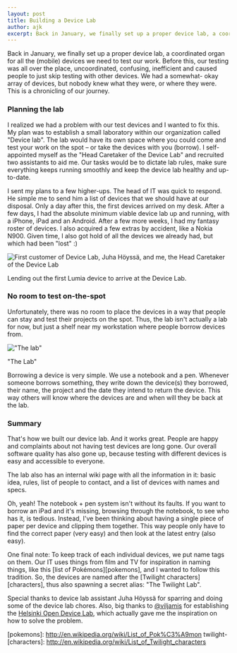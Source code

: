 ```yaml
---
layout: post
title: Building a Device Lab
author: ajk
excerpt: Back in January, we finally set up a proper device lab, a coordinated organ for all the (mobile) devices we need to test our work. Before this, our testing was all over the place, uncoordinated, confusing, inefficient and caused people to just skip testing with other devices. We had a somewhat-okay array of devices, but nobody knew what they were, or where they were. This is a chronicling of our journey to fix this problem.
---
```


Back in January, we finally set up a proper device lab, a coordinated organ for all the (mobile) devices we need to test our work. Before this, our testing was all over the place, uncoordinated, confusing, inefficient and caused people to just skip testing with other devices. We had a somewhat- okay array of devices, but nobody knew what they were, or where they were. This is a chronicling of our journey.

### Planning the lab

I realized we had a problem with our test devices and I wanted to fix this. My
plan was to establish a small laboratory within our organization called "Device
lab". The lab would have its own space where you could come and test your work
on the spot &ndash; or take the devices with you (borrow). I self-appointed
myself as the "Head Caretaker of the Device Lab" and recruited two assistants to
aid me. Our tasks would be to dictate lab rules, make sure everything keeps
running smoothly and keep the device lab healthy and up-to-date.

I sent my plans to a few higher-ups. The head of IT was quick to respond. He
simple me to send him a list of devices that we should have at our disposal.
Only a day after this, the first devices arrived on my desk. After a few days, I
had the absolute minimum viable device lab up and running, with a iPhone, iPad
and an Android. After a few more weeks, I had my fantasy roster of devices. I
also acquired a few extras by accident, like a Nokia N900. Given time, I also
got hold of all the devices we already had, but which had been "lost" :)

![First customer of Device Lab, Juha Höyssä, and me, the Head Caretaker of the
Device Lab](/img/device-lab/first-device-lab-user.jpg) <p
class="caption">Lending out the first Lumia device to arrive at the Device
Lab.</p>

### No room to test on-the-spot

Unfortunately, there was no room to place the devices in a way that people can
stay and test their projects on the spot. Thus, the lab isn't actually a lab for
now, but just a shelf near my workstation where people borrow devices from.

!["The lab"](/img/device-lab/the-lab.jpg) <p class="caption">"The Lab"</p>

Borrowing a device is very simple. We use a notebook and a pen. Whenever someone
borrows something, they write down the device(s) they borrowed, their name, the
project and the date they intend to return the device. This way others will know
where the devices are and when will they be back at the lab.

### Summary

That's how we built our device lab. And it works great. People are happy and
complaints about not having test devices are long gone. Our overall software
quality has also gone up, because testing with different devices is easy and
accessible to everyone.

The lab also has an internal wiki page with all the information in it: basic
idea, rules, list of people to contact, and a list of devices with names and
specs.

Oh, yeah! The notebook + pen system isn't without its faults. If you want to
borrow an iPad and it's missing, browsing through the notebook, to see who has
it, is tedious. Instead, I've been thinking about having a single piece of paper
per device and clipping them together. This way people only have to find the
correct paper (very easy) and then look at the latest entry (also easy).

One final note: To keep track of each individual devices, we put name tags on
them. Our IT uses things from film and TV for inspiration in naming things, like
this [list of Pokémons][pokemons], and I wanted to follow this tradition. So,
the devices are named after the [Twilight characters][characters], thus
also spawning a secret alias: "The Twilight Lab".

Special thanks to device lab assistant Juha Höyssä for sparring and doing some
of the device lab chores. Also, big thanks to
[@viljamis](http://twitter.com/viljamis) for establishing the [Helsinki Open
Device Lab](http://devicelab.fi/), which actually gave me the inspiration on how
to solve the problem.

[pokemons]: http://en.wikipedia.org/wiki/List_of_Pok%C3%A9mon twilight-
[characters]: http://en.wikipedia.org/wiki/List_of_Twilight_characters
